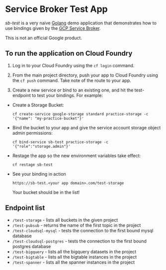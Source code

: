 # Service Broker Test App

*sb-test* is a very naive [Golang](https://golang.org) demo application that demonstrates how to use bindings given by the [GCP Service Broker](https://github.com/GoogleCloudPlatform/gcp-service-broker).

This is not an official Google product.

## To run the application on Cloud Foundry

1. Log in to your Cloud Foundry using the `cf login` command.

1. From the main project directory, push your app to Cloud Foundry using the `cf push` command. Take note of the route to your app.
1. Create a new service or bind to an existing one, and hit the test-<servicename> endpoint to test your bindings. For example:

- Create a Storage Bucket:
    ```
	cf create-service google-storage standard practice-storage -c '{"name": "my-practice-bucket"}'
    ```

- Bind the bucket to your app and give the service account storage object admin permissions:
    ```
    cf bind-service sb-test practice-storage -c '{"role":"storage.admin"}'
    ```

- Restage the app so the new environment variables take effect:
    ```
    cf restage sb-test
    ```

- See your binding in action
    ```
    https://sb-test.<your app domain>.com/test-storage
    ```

    Your bucket should be in the list!

## Endpoint list

* `/test-storage` - lists all buckets in the given project
* `/test-pubsub` - returns the name of the first topic in the project
* `/test-cloudsql-mysql` - tests the connection to the first bound mysql database
* `/test-cloudsql-postgres` - tests the connection to the first bound postgres database
* `/test-bigquery` - lists all the bigquery datasets in the project
* `/test-bigtable` - lists all the bigtable instances in the project
* `/test-spanner` - lists all the spanner instances in the project

